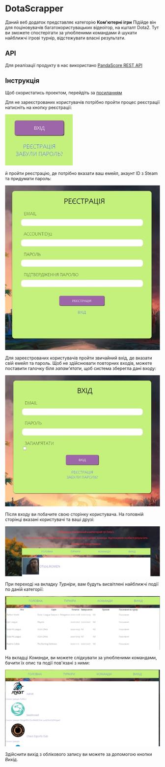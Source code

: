 # DotaScrapper
Даний веб додаток представляє категорію **Ком'ютерні ігри**
Підійде він для поціновувачів багатокористувацьких відеоігор, на кшталт Dota2.
Тут ви зможете спостерігати за улюбленими командами й шукати найближчі ігрові турнір, відстежувати власні результати.

## API
Для реалізації продукту в нас використано [PandaScore REST API](https://developers.pandascore.co/doc/)

## Інструкція
Щоб скористатись проектом, перейдіть за [посиланням](http://165.22.76.156/)

Для не зареєстрованих користувачів потрібно пройти процес реєстрації
натисніть на кнопку реєстрації:

![registration](https://github.com/Oleks-Y/DotaScrapper/blob/master/screenshots/reg.jpg)

й пройти реєстрацію, де потрібно вказати ваш емейл, акаунт ID з Steam та придумати пароль:

![registration](https://github.com/Oleks-Y/DotaScrapper/blob/master/screenshots/reg1.jpg)

Для зареєстрованих користувачів пройти звичайний вхід, де вказати свій емейл та пароль. 
Щоб не здійснювати повторних входів, можете поставити галочку біля *запам'ятати*, щоб система зберегла дані входу:

![Login](screenshots/Enter.jpg)

Після входу ви побачите свою сторінку користувача. На головній сторінці вказані користувачі та ваші друзі:

![Account](screenshots/player.jpg)

При переході на вкладку *Турніри*, вам будуть висвітлені найближчі події по даній категорії:

![Competition](screenshots/Competition.jpg)

На вкладці *Команди*, ви можете слідкувати за улюбленими командами, бачити їх опис та події пов'язані з ними:

![Comands](screenshots/Comands.jpg)

Здійснити вихід з облікового запису ви можете за допомогою кнопки *Вихід*.
